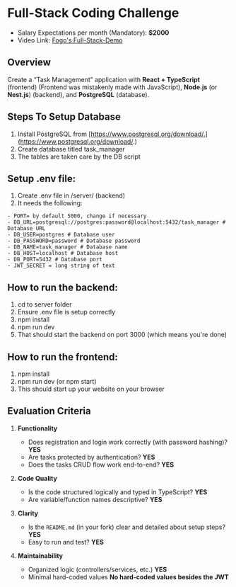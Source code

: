 # Full-Stack Coding Challenge
  - Salary Expectations per month (Mandatory): **$2000** 
  - Video Link: [Fogo's Full-Stack-Demo](https://drive.google.com/file/d/1DEUwA-1zcsBPl9oESfHqLaXVWN5zvZDn/view?usp=sharing)

## Overview

Create a “Task Management” application with **React + TypeScript** (frontend) (Frontend was mistakenly made with JavaScript), **Node.js** (or **Nest.js**) (backend), and **PostgreSQL** (database).

## Steps To Setup Database
  1. Install PostgreSQL from [https://www.postgresql.org/download/.](https://www.postgresql.org/download/.)
  2. Create database titled task_manager 
  3. The tables are taken care by the DB script 

## Setup .env file:
  1. Create .env file in /server/ (backend)
  2. It needs the following:
  
    - PORT= by default 5000, change if necessary
    - DB_URL=postgresql://postgres:password@localhost:5432/task_manager # Database URL
    - DB_USER=postgres # Database user
    - DB_PASSWORD=password # Database password
    - DB_NAME=task_manager # Database name
    - DB_HOST=localhost # Database host
    - DB_PORT=5432 # Database port
    - JWT_SECRET = long string of text

## How to run the backend:
  1. cd to server folder
  2. Ensure .env file is setup correctly
  3. npm install
  4. npm run dev
  5. That should start the backend on port 3000 (which means you're done)

## How to run the frontend:
  1. npm install
  2. npm run dev (or npm start)
  3. This should start up your website on your browser

  ## Evaluation Criteria

1. **Functionality**  
   - Does registration and login work correctly (with password hashing)? **YES**
   - Are tasks protected by authentication? **YES**
   - Does the tasks CRUD flow work end-to-end? **YES**

2. **Code Quality**  
   - Is the code structured logically and typed in TypeScript? **YES**
   - Are variable/function names descriptive? **YES**

3. **Clarity**  
   - Is the `README.md` (in your fork) clear and detailed about setup steps? **YES**
   - Easy to run and test? **YES**

4. **Maintainability**  
   - Organized logic (controllers/services, etc.) **YES**
   - Minimal hard-coded values **No hard-coded values besides the JWT**